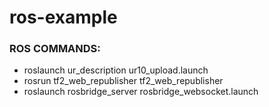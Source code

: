 # ros-example

### ROS COMMANDS:

* roslaunch ur_description ur10_upload.launch
* rosrun tf2_web_republisher tf2_web_republisher
* roslaunch rosbridge_server rosbridge_websocket.launch
